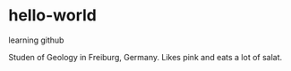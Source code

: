 # hello-world
learning github

Studen of Geology in Freiburg, Germany. Likes pink and eats a lot of salat.

